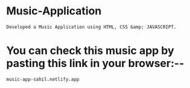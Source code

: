 # Music-Application
`Developed a Music Application using HTML, CSS &amp; JAVASCRIPT.`

# You can check this music app by pasting this link in your browser:--

`music-app-sahil.netlify.app`
